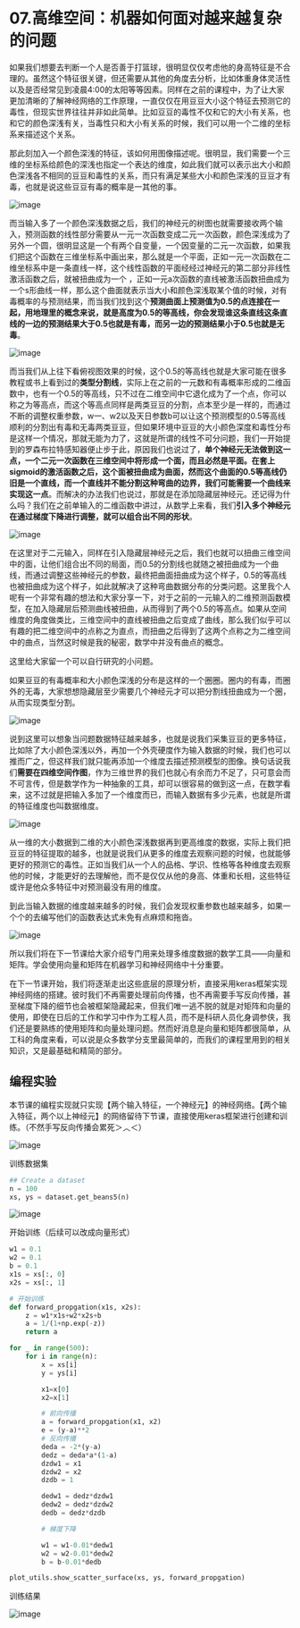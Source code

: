 # 07.高维空间：机器如何面对越来越复杂的问题

​如果我们想要去判断一个人是否善于打篮球，很明显仅仅考虑他的身高特征是不合理的。虽然这个特征很关键，但还需要从其他的角度去分析，比如体重身体灵活性以及是否经常见到凌晨4:00的太阳等等因素。同样在之前的课程中，为了让大家更加清晰的了解神经网络的工作原理，一直仅仅在用豆豆大小这个特征去预测它的毒性，但现实世界往往并非如此简单。比如豆豆的毒性不仅和它的大小有关系，也和它的颜色深浅有关，当毒性只和大小有关系的时候，我们可以用一个二维的坐标系来描述这个关系。

那此刻加入一个颜色深浅的特征，该如何用图像描述呢。很明显，我们需要一个三维的坐标系给颜色的深浅也指定一个表达的维度，如此我们就可以表示出大小和颜色深浅各不相同的豆豆和毒性的关系，而只有满足某些大小和颜色深浅的豆豆才有毒，也就是说这些豆豆有毒的概率是一其他的事。

![image](https://cdn.jsdelivr.net/gh/Achuan-2/PicBed@pic/assets/image-20220815161757-hsowbeg.png)​

而当输入多了一个颜色深浅数据之后，我们的神经元的树图也就需要接收两个输入，预测函数的线性部分需要从一元一次函数变成二元一次函数，颜色深浅成为了另外一个圆，很明显这是一个有两个自变量，一个因变量的二元一次函数，如果我们把这个函数在三维坐标系中画出来，那么就是一个平面，正如一元一次函数在二维坐标系中是一条直线一样，这个线性函数的平面经经过神经元的第二部分非线性激活函数之后，就被扭曲成为一个 ，正如一元a次函数的直线被激活函数扭曲成为一个s形曲线一样，那么这个曲面就表示当大小和颜色深浅取某个值的时候，对有毒概率的与预测结果，而当我们找到这个**预测曲面上预测值为0.5的点连接在一起，用地理里的概念来说，就是高度为0.5的等高线，你会发现谁这条直线这条直线的一边的预测结果大于0.5也就是有毒，而另一边的预测结果小于0.5也就是无毒**。

![image](https://cdn.jsdelivr.net/gh/Achuan-2/PicBed@pic/assets/image-20220815161807-n1r0h12.png)​

而当我们从上往下看俯视图效果的时候，这个0.5的等高线也就是大家可能在很多教程或书上看到过的**类型分割线**，实际上在之前的一元数和有毒概率形成的二维函数中，也有一个0.5的等高线，只不过在二维空间中它退化成为了一个点，你可以称之为等高点，而这个等高点同样是两类豆豆的分割，点本至少是一样的，而通过不断的调整权重参数，w一、w2以及天日参数b可以让这个预测模型的0.5等高线顺利的分割出有毒和无毒两类豆豆，但如果环境中豆豆的大小颜色深度和毒性分布是这样一个情况，那就无能为力了，这就是所谓的线性不可分问题，我们一开始提到的罗森布拉特感知器便止步于此，原因我们也说过了，**单个神经元无法做到这一点，一个二元一次函数在三维空间中将形成一个面，而且必然是平面。在套上sigmoid的激活函数之后，这个面被扭曲成为曲面，然而这个曲面的0.5等高线仍旧是一个直线，而一个直线并不能分割这种弯曲的边界，我们可能需要一个曲线来实现这一点**。而解决的办法我们也说过，那就是在添加隐藏层神经元。还记得为什么吗？我们在之前单输入的二维函数中讲过，从数学上来看，我们**引入多个神经元在通过梯度下降进行调整，就可以组合出不同的形状**。

![image](https://cdn.jsdelivr.net/gh/Achuan-2/PicBed@pic/assets/image-20220815161901-zzafnis.png)​

在这里对于二元输入，同样在引入隐藏层神经元之后，我们也就可以扭曲三维空间中的面，让他们组合出不同的局面，而0.5的分割线也就随之被扭曲成为一个曲线，而通过调整这些神经元的参数，最终把曲面扭曲成为这个样子，0.5的等高线也被扭曲成为这个样子，如此就解决了这种弯曲数据分布的分类问题。这里我个人呢有一个非常有趣的想法和大家分享一下，对于之前的一元输入的二维预测函数模型，在加入隐藏层后预测曲线被扭曲，从而得到了两个0.5的等高点。如果从空间维度的角度做类比，三维空间中的直线被扭曲之后变成了曲线，那么我们似乎可以有趣的把二维空间中的点称之为直点，而扭曲之后得到了这两个点称之为二维空间中的曲点，当然这时候是我的秘密，数学中并没有曲点的概念。

这里给大家留一个可以自行研究的小问题。 

如果豆豆的有毒概率和大小颜色深浅的分布是这样的一个圈圈。圈内的有毒，而圈外的无毒，大家想想隐藏层至少需要几个神经元才可以把分割线扭曲成为一个圈，从而实现类型分割。 

![image](https://cdn.jsdelivr.net/gh/Achuan-2/PicBed@pic/assets/image-20220815161956-5rk4dgj.png)​

说到这里可以想象当问题数据特征越来越多，也就是说我们采集豆豆的更多特征，比如除了大小颜色深浅以外，再加一个外壳硬度作为输入数据的时候，我们也可以推而广之，但这样我们就只能再添加一个维度去描述预测模型的图像。换句话说我们**需要在四维空间作图**，作为三维世界的我们也就心有余而力不足了，只可意会而不可言传，但是数学作为一种抽象的工具，却可以很容易的做到这一点，在数学看来，这不过就是把输入多加了一个维度而已，而输入数据有多少元素，也就是所谓的特征维度也叫数据维度。

![image](https://cdn.jsdelivr.net/gh/Achuan-2/PicBed@pic/assets/image-20220815162020-1u3xqt2.png)​

从一维的大小数据到二维的大小颜色深浅数据再到更高维度的数据，实际上我们把豆豆的特征提取的越多，也就是说我们从更多的维度去观察问题的时候，也就能够更好的预测它的毒性。正如当我们从一个人的品格、学识、性格等各种维度去观察他的时候，才能更好的去理解他，而不是仅仅从他的身高、体重和长相，这些特征或许是他众多特征中对预测最没有用的维度。

到此当输入数据的维度越来越多的时候，我们会发现权重参数也越来越多，如果一个个的去编写他们的函数表达式未免有点麻烦和拖沓。

![image](https://cdn.jsdelivr.net/gh/Achuan-2/PicBed@pic/assets/image-20220815162034-vl8g2e2.png)​

所以我们将在下一节课给大家介绍专门用来处理多维度数据的数学工具——向量和矩阵。学会使用向量和矩阵在机器学习和神经网络中十分重要。​

在下一节课开始，我们将逐渐走出这些底层的原理分析，直接采用keras框架实现神经网络的搭建。彼时我们不再需要处理前向传播，也不再需要手写反向传播，甚至梯度下降的细节也会被框架隐藏起来，但我们唯一逃不脱的就是对矩阵和向量的使用，即使在日后的工作和学习中作为工程人员，而不是科研人员化身调参侠，我们还是要熟练的使用矩阵和向量处理问题。然而好消息是向量和矩阵都很简单，从工科的角度来看，可以说是众多数学分支里最简单的，而我们的课程里用到的相关知识，又是最基础和精简的部分。

## 编程实验

本节课的编程实现就只实现【两个输入特征，一个神经元】的神经网络。【两个输入特征，两个以上神经元】的网络留待下节课，直接使用keras框架进行创建和训练。（不然手写反向传播会累死＞︿＜）

![image](https://cdn.jsdelivr.net/gh/Achuan-2/PicBed@pic/assets/image-20220811210603-9zhf1tv.png)​

训练数据集

```python
## Create a dataset
n = 100
xs, ys = dataset.get_beans5(n)
```

![image](https://cdn.jsdelivr.net/gh/Achuan-2/PicBed@pic/assets/image-20220811145008-uof5q5m.png)​

开始训练（后续可以改成向量形式）

```python
w1 = 0.1
w2 = 0.1
b = 0.1
x1s = xs[:, 0]
x2s = xs[:, 1]

# 开始训练
def forward_propgation(x1s, x2s):
    z = w1*x1s+w2*x2s+b
    a = 1/(1+np.exp(-z))
    return a

for _ in range(500):
    for i in range(n):
        x = xs[i]
        y = ys[i]

        x1=x[0]
        x2=x[1]

        # 前向传播
        a = forward_propgation(x1, x2)
        e = (y-a)**2
        # 反向传播
        deda = -2*(y-a)
        dedz = deda*a*(1-a)
        dzdw1 = x1
        dzdw2 = x2
        dzdb = 1

        dedw1 = dedz*dzdw1
        dedw2 = dedz*dzdw2
        dedb = dedz*dzdb

        # 梯度下降

        w1 = w1-0.01*dedw1
        w2 = w2-0.01*dedw2
        b = b-0.01*dedb

plot_utils.show_scatter_surface(xs, ys, forward_propgation)

```

训练结果

![image](https://cdn.jsdelivr.net/gh/Achuan-2/PicBed@pic/assets/image-20220811145041-r2hl7ef.png)​

​

